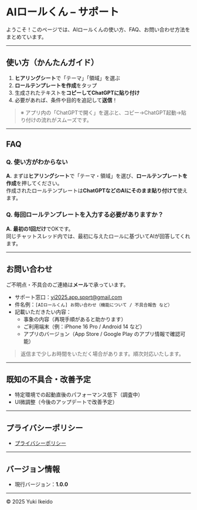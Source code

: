 # AIロールくん – サポート

ようこそ！このページでは、AIロールくんの使い方、FAQ、お問い合わせ方法をまとめています。

---

## 使い方（かんたんガイド）

1. **ヒアリングシート**で「テーマ」「領域」を選ぶ  
2. **ロールテンプレートを作成**をタップ  
3. 生成されたテキストを**コピーしてChatGPTに貼り付け**  
4. 必要があれば、条件や目的を追記して**送信**！

> ※ アプリ内の「ChatGPTで開く」を選ぶと、コピー→ChatGPT起動→貼り付けの流れがスムーズです。

---

## FAQ

### Q. 使い方がわからない
**A.** まずは**ヒアリングシート**で「テーマ・領域」を選び、**ロールテンプレートを作成**を押してください。  
作成されたロールテンプレートは**ChatGPTなどのAIにそのまま貼り付けて**使えます。

### Q. 毎回ロールテンプレートを入力する必要がありますか？
**A.** **最初の1回だけ**でOKです。  
同じチャットスレッド内では、最初に与えたロールに基づいてAIが回答してくれます。

---

## お問い合わせ

ご不明点・不具合のご連絡は**メール**で承っています。

- サポート窓口：yi2025.app.spprt@gmail.com
- 件名例：`[AIロールくん] お問い合わせ（機能について / 不具合報告 など）`  
- 記載いただきたい内容：  
  - 事象の内容（再現手順があると助かります）  
  - ご利用端末（例：iPhone 16 Pro / Android 14 など）  
  - アプリのバージョン（App Store / Google Play のアプリ情報で確認可能）

> 返信まで少しお時間をいただく場合があります。順次対応いたします。

---

## 既知の不具合・改善予定

- 特定環境での起動直後のパフォーマンス低下（調査中）  
- UI微調整（今後のアップデートで改善予定）

---

## プライバシーポリシー

- [プライバシーポリシー](https://github.com/IkeidoYuki/AI_Role_Prompt_Maker_Privacy-Policy#:~:text=1%20Commit-,privacy%2Dpolicy.md,-Add%20privacy%20policy)

---

## バージョン情報

- 現行バージョン：**1.0.0**  

---

© 2025 Yuki Ikeido
